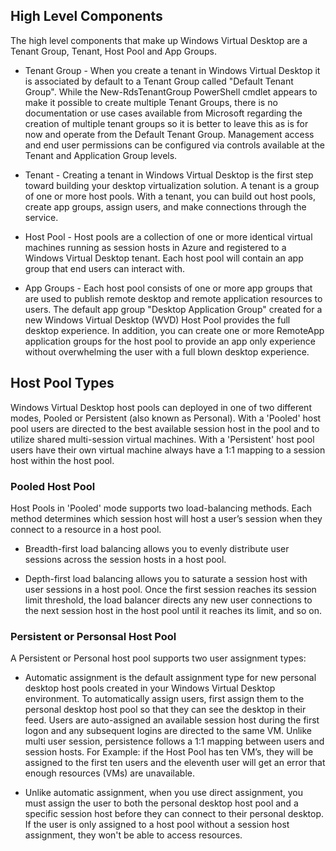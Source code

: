 ## High Level Components

The high level components that make up Windows Virtual Desktop are a Tenant Group, Tenant, Host Pool and App Groups.

- Tenant Group - When you create a tenant in Windows Virtual Desktop it is associated by default to a Tenant Group called "Default Tenant Group". While the New-RdsTenantGroup PowerShell cmdlet appears to make it possible to create multiple Tenant Groups, there is no documentation or use cases available from Microsoft regarding the creation of multiple tenant groups so it is better to leave this as is for now and operate from the Default Tenant Group. Management access and end user permissions can be configured via controls available at the Tenant and Application Group levels.

- Tenant - Creating a tenant in Windows Virtual Desktop is the first step toward building your desktop virtualization solution. A tenant is a group of one or more host pools. With a tenant, you can build out host pools, create app groups, assign users, and make connections through the service. 

- Host Pool - Host pools are a collection of one or more identical virtual machines running as session hosts in Azure and registered to a Windows Virtual Desktop tenant. Each host pool will contain an app group that end users can interact with.  

- App Groups - Each host pool consists of one or more app groups that are used to publish remote desktop and remote application resources to users. The default app group "Desktop Application Group" created for a new Windows Virtual Desktop (WVD) Host Pool provides the full desktop experience. In addition, you can create one or more RemoteApp application groups for the host pool to provide an app only experience without overwhelming the user with a full blown desktop experience. 

## Host Pool Types

Windows Virtual Desktop host pools can deployed in one of two different modes, Pooled or Persistent (also known as Personal). With a 'Pooled' host pool users are directed to the best available session host in the pool and to utilize shared multi-session virtual machines. With a 'Persistent' host pool users have their own virtual machine always have a 1:1 mapping to a session host within the host pool.

### Pooled Host Pool

Host Pools in 'Pooled' mode supports two load-balancing methods. Each method determines which session host will host a user’s session when they connect to a resource in a host pool.

- Breadth-first load balancing allows you to evenly distribute user sessions across the session hosts in a host pool.

- Depth-first load balancing allows you to saturate a session host with user sessions in a host pool. Once the first session reaches its session limit threshold, the load balancer directs any new user connections to the next session host in the host pool until it reaches its limit, and so on.

### Persistent or Personsal Host Pool

A Persistent or Personal host pool supports two user assignment types:

- Automatic assignment is the default assignment type for new personal desktop host pools created in your Windows Virtual Desktop environment. To automatically assign users, first assign them to the personal desktop host pool so that they can see the desktop in their feed. Users are auto-assigned an available  session host during the first logon and any subsequent logins are directed to the same VM. Unlike multi user session, persistence follows a 1:1 mapping between users and session hosts. For Example: if the Host Pool has ten VM’s, they will be assigned to the first ten users and the eleventh user will get an error that enough resources (VMs) are unavailable.

 - Unlike automatic assignment, when you use direct assignment, you must assign the user to both the personal desktop host pool and a specific session host before they can connect to their personal desktop. If the user is only assigned to a host pool without a session host assignment, they won't be able to access resources. 
